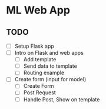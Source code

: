 # ML Web App

## TODO

- [ ] Setup Flask app
- [ ] Intro on Flask and web apps
    - [ ] Add template
    - [ ] Send data to template
    - [ ] Routing example
- [ ] Create form (input for model)
    - [ ] Create Form
    - [ ] Post Request
    - [ ] Handle Post, Show on template
